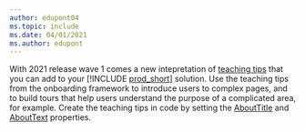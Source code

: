 ```yaml
---
author: edupont04
ms.topic: include
ms.date: 04/01/2021
ms.author: edupont
---
```

With 2021 release wave 1 comes a new intepretation of [teaching tips](/windows/uwp/design/controls-and-patterns/dialogs-and-flyouts/teaching-tip) that you can add to your [!INCLUDE [prod_short](prod_short.md)] solution. Use the teaching tips from the onboarding framework to introduce users to complex pages, and to build tours that help users understand the purpose of a complicated area, for example. Create the teaching tips in code by setting the [AboutTitle](../developer/properties/devenv-abouttitle-property.md) and [AboutText](../developer/properties/devenv-abouttext-property.md) properties.  
